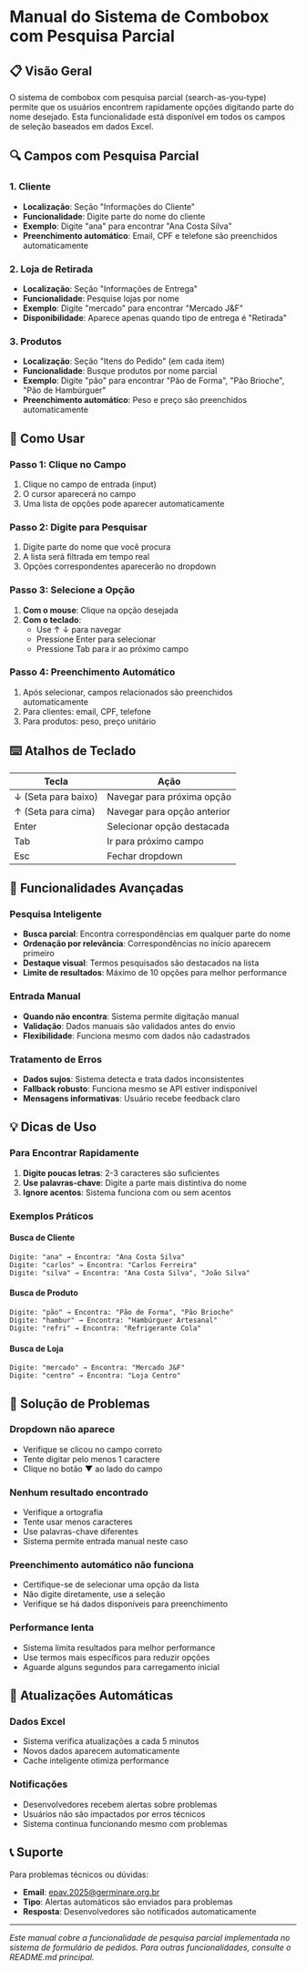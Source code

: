 # Manual do Sistema de Combobox com Pesquisa Parcial

## 📋 Visão Geral

O sistema de combobox com pesquisa parcial (search-as-you-type) permite que os usuários encontrem rapidamente opções digitando parte do nome desejado. Esta funcionalidade está disponível em todos os campos de seleção baseados em dados Excel.

## 🔍 Campos com Pesquisa Parcial

### **1. Cliente**
- **Localização**: Seção "Informações do Cliente"
- **Funcionalidade**: Digite parte do nome do cliente
- **Exemplo**: Digite "ana" para encontrar "Ana Costa Silva"
- **Preenchimento automático**: Email, CPF e telefone são preenchidos automaticamente

### **2. Loja de Retirada**
- **Localização**: Seção "Informações de Entrega"
- **Funcionalidade**: Pesquise lojas por nome
- **Exemplo**: Digite "mercado" para encontrar "Mercado J&F"
- **Disponibilidade**: Aparece apenas quando tipo de entrega é "Retirada"

### **3. Produtos**
- **Localização**: Seção "Itens do Pedido" (em cada item)
- **Funcionalidade**: Busque produtos por nome parcial
- **Exemplo**: Digite "pão" para encontrar "Pão de Forma", "Pão Brioche", "Pão de Hambúrguer"
- **Preenchimento automático**: Peso e preço são preenchidos automaticamente

## 🎯 Como Usar

### **Passo 1: Clique no Campo**
1. Clique no campo de entrada (input)
2. O cursor aparecerá no campo
3. Uma lista de opções pode aparecer automaticamente

### **Passo 2: Digite para Pesquisar**
1. Digite parte do nome que você procura
2. A lista será filtrada em tempo real
3. Opções correspondentes aparecerão no dropdown

### **Passo 3: Selecione a Opção**
1. **Com o mouse**: Clique na opção desejada
2. **Com o teclado**: 
   - Use ↑ ↓ para navegar
   - Pressione Enter para selecionar
   - Pressione Tab para ir ao próximo campo

### **Passo 4: Preenchimento Automático**
1. Após selecionar, campos relacionados são preenchidos automaticamente
2. Para clientes: email, CPF, telefone
3. Para produtos: peso, preço unitário

## ⌨️ Atalhos de Teclado

| Tecla | Ação |
|-------|------|
| ↓ (Seta para baixo) | Navegar para próxima opção |
| ↑ (Seta para cima) | Navegar para opção anterior |
| Enter | Selecionar opção destacada |
| Tab | Ir para próximo campo |
| Esc | Fechar dropdown |

## 🔧 Funcionalidades Avançadas

### **Pesquisa Inteligente**
- **Busca parcial**: Encontra correspondências em qualquer parte do nome
- **Ordenação por relevância**: Correspondências no início aparecem primeiro
- **Destaque visual**: Termos pesquisados são destacados na lista
- **Limite de resultados**: Máximo de 10 opções para melhor performance

### **Entrada Manual**
- **Quando não encontra**: Sistema permite digitação manual
- **Validação**: Dados manuais são validados antes do envio
- **Flexibilidade**: Funciona mesmo com dados não cadastrados

### **Tratamento de Erros**
- **Dados sujos**: Sistema detecta e trata dados inconsistentes
- **Fallback robusto**: Funciona mesmo se API estiver indisponível
- **Mensagens informativas**: Usuário recebe feedback claro

## 💡 Dicas de Uso

### **Para Encontrar Rapidamente**
1. **Digite poucas letras**: 2-3 caracteres são suficientes
2. **Use palavras-chave**: Digite a parte mais distintiva do nome
3. **Ignore acentos**: Sistema funciona com ou sem acentos

### **Exemplos Práticos**

#### **Busca de Cliente**
```
Digite: "ana" → Encontra: "Ana Costa Silva"
Digite: "carlos" → Encontra: "Carlos Ferreira"
Digite: "silva" → Encontra: "Ana Costa Silva", "João Silva"
```

#### **Busca de Produto**
```
Digite: "pão" → Encontra: "Pão de Forma", "Pão Brioche"
Digite: "hambur" → Encontra: "Hambúrguer Artesanal"
Digite: "refri" → Encontra: "Refrigerante Cola"
```

#### **Busca de Loja**
```
Digite: "mercado" → Encontra: "Mercado J&F"
Digite: "centro" → Encontra: "Loja Centro"
```

## 🚨 Solução de Problemas

### **Dropdown não aparece**
- Verifique se clicou no campo correto
- Tente digitar pelo menos 1 caractere
- Clique no botão ▼ ao lado do campo

### **Nenhum resultado encontrado**
- Verifique a ortografia
- Tente usar menos caracteres
- Use palavras-chave diferentes
- Sistema permite entrada manual neste caso

### **Preenchimento automático não funciona**
- Certifique-se de selecionar uma opção da lista
- Não digite diretamente, use a seleção
- Verifique se há dados disponíveis para preenchimento

### **Performance lenta**
- Sistema limita resultados para melhor performance
- Use termos mais específicos para reduzir opções
- Aguarde alguns segundos para carregamento inicial

## 🔄 Atualizações Automáticas

### **Dados Excel**
- Sistema verifica atualizações a cada 5 minutos
- Novos dados aparecem automaticamente
- Cache inteligente otimiza performance

### **Notificações**
- Desenvolvedores recebem alertas sobre problemas
- Usuários não são impactados por erros técnicos
- Sistema continua funcionando mesmo com problemas

## 📞 Suporte

Para problemas técnicos ou dúvidas:
- **Email**: epav.2025@germinare.org.br
- **Tipo**: Alertas automáticos são enviados para problemas
- **Resposta**: Desenvolvedores são notificados automaticamente

---

*Este manual cobre a funcionalidade de pesquisa parcial implementada no sistema de formulário de pedidos. Para outras funcionalidades, consulte o README.md principal.*

